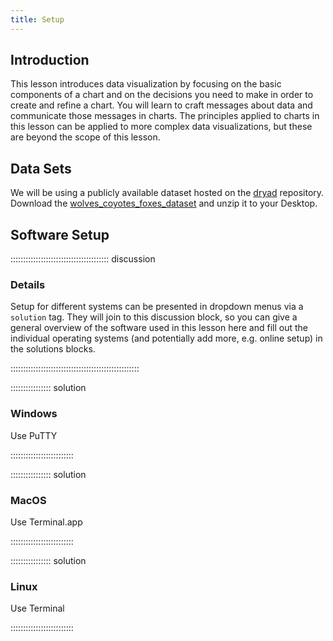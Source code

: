 ```yaml
---
title: Setup
---
```


## Introduction

This lesson introduces data visualization by focusing on the basic components of a chart and on the decisions you need to make in order to create and refine a chart. You will learn to craft messages about data and communicate those messages in charts. The principles applied to charts in this lesson can be applied to more complex data visualizations, but these are beyond the scope of this lesson.

## Data Sets

We will be using a publicly available dataset hosted on the [dryad](https://datadryad.org/) repository.
Download the [wolves_coyotes_foxes_dataset](https://datadryad.org/stash/downloads/file_stream/24074) and unzip it to your Desktop.

## Software Setup

::::::::::::::::::::::::::::::::::::::: discussion

### Details

Setup for different systems can be presented in dropdown menus via a `solution`
tag. They will join to this discussion block, so you can give a general overview
of the software used in this lesson here and fill out the individual operating
systems (and potentially add more, e.g. online setup) in the solutions blocks.

:::::::::::::::::::::::::::::::::::::::::::::::::::

:::::::::::::::: solution

### Windows

Use PuTTY

:::::::::::::::::::::::::

:::::::::::::::: solution

### MacOS

Use Terminal.app

:::::::::::::::::::::::::


:::::::::::::::: solution

### Linux

Use Terminal

:::::::::::::::::::::::::
